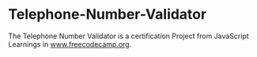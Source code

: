 # Telephone-Number-Validator
The Telephone Number Validator is a certification Project from JavaScript Learnings in www.freecodecamp.org. 
